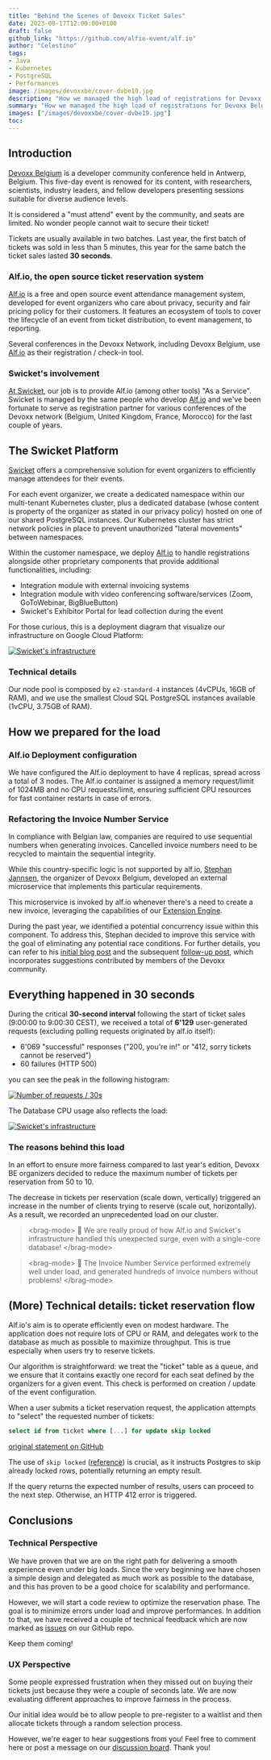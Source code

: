 ```yaml
---
title: "Behind the Scenes of Devoxx Ticket Sales"
date: 2023-08-17T12:00:00+0100
draft: false
github_link: "https://github.com/alfio-event/alf.io"
author: "Celestino"
tags:
- Java
- Kubernetes
- PostgreSQL
- Performances
image: /images/devoxxbe/cover-dvbe19.jpg
description: "How we managed the high load of registrations for Devoxx Belgium"
summary: "How we managed the high load of registrations for Devoxx Belgium."
images: ["/images/devoxxbe/cover-dvbe19.jpg"]
toc:
---
```


## Introduction

[Devoxx Belgium](https://devoxx.be) is a developer community conference held in Antwerp, Belgium. This five-day event is renowed for its content, with researchers, scientists, industry leaders, and fellow developers presenting sessions suitable for diverse audience levels.

It is considered a "must attend" event by the community, and seats are limited. No wonder people cannot wait to secure their ticket!

Tickets are usually available in two batches. Last year, the first batch of tickets was sold in less than 5 minutes, this year for the same batch the ticket sales lasted **30 seconds**.

### Alf.io, the open source ticket reservation system

[Alf.io](https://alf.io) is a free and open source event attendance management system, developed for event organizers who care about privacy, security and fair pricing policy for their customers.
It features an ecosystem of tools to cover the lifecycle of an event from ticket distribution, to event management, to reporting.

Several conferences in the Devoxx Network, including Devoxx Belgium, use [Alf.io](https://alf.io) as their registration / check-in tool.

### Swicket's involvement

[At Swicket](https://swicket.io), our job is to provide Alf.io (among other tools) "As a Service".
Swicket is managed by the same people who develop [Alf.io](https://alf.io) and we've been fortunate to serve as registration partner for various conferences of the Devoxx network (Belgium, United Kingdom, France, Morocco) for the last couple of years.


## The Swicket Platform

[Swicket](https://swicket.io) offers a comprehensive solution for event organizers to efficiently manage attendees for their events.

For each event organizer, we create a dedicated namespace within our multi-tenant Kubernetes cluster, plus a dedicated database (whose content is property of the organizer as stated in our privacy policy) hosted on one of our shared PostgreSQL instances.
Our Kubernetes cluster has strict network policies in place to prevent unauthorized "lateral movements" between namespaces.

Within the customer namespace, we deploy [Alf.io](https://alf.io) to handle registrations alongside other proprietary components that provide additional functionalities, including:

- Integration module with external invoicing systems
- Integration module with video conferencing software/services (Zoom, GoToWebinar, BigBlueButton)
- Swicket's Exhibitor Portal for lead collection during the event

For those curious, this is a deployment diagram that visualize our infrastructure on Google Cloud Platform:

<div class="mb-5">
    <a href="/images/devoxxbe/swicket-deployment.png" title="Open in a new Tab" target="_blank">
        <img alt="Swicket's infrastructure" src="/images/devoxxbe/swicket-deployment.png" class="img-fluid" >
    </a>
</div>

### Technical details

Our node pool is composed by `e2-standard-4` instances (4vCPUs, 16GB of RAM), and we use the smallest Cloud SQL PostgreSQL instances available (1vCPU, 3.75GB of RAM).

## How we prepared for the load

### Alf.io Deployment configuration

We have configured the Alf.io deployment to have 4 replicas, spread across a total of 3 nodes.
The Alf.io container is assigned a memory request/limit of 1024MB and no CPU requests/limit, ensuring sufficient CPU resources for fast container restarts in case of errors.

### Refactoring the Invoice Number Service

In compliance with Belgian law, companies are required to use sequential numbers when generating invoices. Cancelled invoice numbers need to be recycled to maintain the sequential integrity.

While this country-specific logic is not supported by alf.io, [Stephan Jannsen](https://twitter.com/stephan007), the organizer of Devoxx Belgium, developed an external microservice that implements this particular requirements.

This microservice is invoked by alf.io whenever there's a need to create a new invoice, leveraging the capabilities of our [Extension Engine](https://alf.io/docs/reference/extensions/).

During the past year, we identified a potential concurrency issue within this component. To address this, Stephan decided to improve this service with the goal of eliminating any potential race conditions. 
For further details, you can refer to his [initial blog post](https://www.linkedin.com/pulse/invoice-generation-logic-devoxx-stephan-janssen) and the subsequent [follow-up post](https://www.linkedin.com/pulse/devoxx-invoice-generator-v2-stephan-janssen), which incorporates suggestions contributed by members of the Devoxx community.


## Everything happened in 30 seconds

During the critical **30-second interval** following the start of ticket sales (9:00:00 to 9:00:30 CEST), we received a total of **6'129** user-generated requests (excluding polling requests originated by alf.io itself):

- 6'069 "successful" responses ("200, you're in!" or "412, sorry tickets cannot be reserved")
- 60 failures (HTTP 500)

you can see the peak in the following histogram:

<div class="mb-5">
    <a href="/images/devoxxbe/load-histogram.png" title="Open in a new Tab" target="_blank">
        <img alt="Number of requests / 30s" src="/images/devoxxbe/load-histogram.jpg" class="img-fluid" >
    </a>
</div>

The Database CPU usage also reflects the load:

<div class="mb-5">
    <a href="/images/devoxxbe/db-load.png" title="Open in a new Tab" target="_blank">
        <img alt="Swicket's infrastructure" src="/images/devoxxbe/db-load.png" class="img-fluid" >
    </a>
</div>

### The reasons behind this load 

In an effort to ensure more fairness compared to last year's edition, Devoxx BE organizers decided to reduce the maximum number of tickets per reservation from 50 to 10.

The decrease in tickets per reservation (scale down, vertically) triggered an increase in the number of clients trying to reserve (scale out, horizontally). As a result, we recorded an unprecedented load on our cluster.

> &lt;brag-mode&gt; 🍻 We are really proud of how Alf.io and Swicket's infrastructure handled this unexpected surge, even with a single-core database! &lt;/brag-mode&gt;

> &lt;brag-mode&gt; 🍻 The Invoice Number Service performed extremely well under load, and generated hundreds of invoice numbers without problems! &lt;/brag-mode&gt;

## (More) Technical details: ticket reservation flow

Alf.io's aim is to operate efficiently even on modest hardware. The application does not require lots of CPU or RAM, and delegates work to the database as much as possible to maximize throughput. This is true especially when users try to reserve tickets.

Our algorithm is straightforward: we treat the "ticket" table as a queue, and we ensure that it contains exactly one record for each seat defined by the organizers for a given event.
This check is performed on creation / update of the event configuration.

When a user submits a ticket reservation request, the application attempts to "select" the requested number of tickets:

```sql
select id from ticket where [...] for update skip locked
```
[original statement on GitHub](https://github.com/alfio-event/alf.io/blob/master/src/main/java/alfio/repository/TicketRepository.java#L76)

The use of `skip locked` ([reference](https://www.postgresql.org/docs/11/sql-select.html#SQL-FOR-UPDATE-SHARE)) is crucial, as it instructs Postgres to skip already locked rows, potentially returning an empty result.

If the query returns the expected number of results, users can proceed to the next step. Otherwise, an HTTP 412 error is triggered.


## Conclusions


### Technical Perspective

We have proven that we are on the right path for delivering a smooth experience even under big loads.
Since the very beginning we have chosen a simple design and delegated as much work as possible to the database, and this has proven to be a good choice for scalability and performance.

However, we will start a code review to optimize the reservation phase. The goal is to minimize errors under load and improve performances.
In addition to that, we have received a couple of technical feedback which are now marked as [issues](https://github.com/alfio-event/alf.io/issues) on our GitHub repo.

Keep them coming!


### UX Perspective

Some people expressed frustration when they missed out on buying their tickets just because they were a couple of seconds late. We are now evaluating different approaches to improve fairness in the process.

Our initial idea would be to allow people to pre-register to a waitlist and then allocate tickets through a random selection process.

However, we're eager to hear suggestions from you! Feel free to comment here or post a message on our [discussion board](https://github.com/alfio-event/alf.io/discussions/categories/ideas). Thank you!